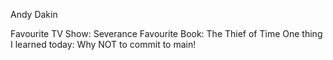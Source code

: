 Andy Dakin

Favourite TV Show: Severance
Favourite Book: The Thief of Time
One thing I learned today: Why NOT to commit to main!
